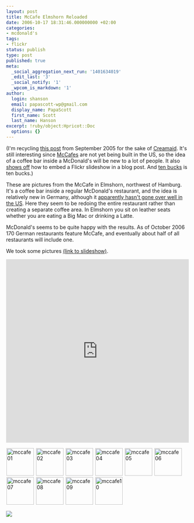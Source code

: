 ```yaml
---
layout: post
title: McCafe Elmshorn Reloaded
date: 2006-10-17 18:31:46.000000000 +02:00
categories:
- mcdonald's
tags:
- flickr
status: publish
type: post
published: true
meta:
  _social_aggregation_next_run: '1401634019'
  _edit_last: '3'
  _social_notify: '1'
  _wpcom_is_markdown: '1'
author:
  login: shanson
  email: papascott-wp@gmail.com
  display_name: PapaScott
  first_name: Scott
  last_name: Hanson
excerpt: !ruby/object:Hpricot::Doc
  options: {}
---
```

<p>(I'm recycling <a href="https://www.papascott.de/archives/2005/09/17/mccafe-elmshorn/">this post</a> from September 2005 for the sake of <a href="http://www.creamaid.com/">Creamaid</a>. It's still interesting since <a href="http://ichliebees.de/html.php?t=Unternehmen&amp;c=mccafe_concept">McCafes</a> are not yet being built in the US, so the idea of a coffee bar inside a McDonald's will be new to a lot of people. It also <a href="http://paulstamatiou.com/2005/11/19/how-to-quickie-embedded-flickr-slideshows/">shows off</a> how to embed a Flickr slideshow  in a blog post. And <a href="http://www.creamaid.com/mclovers.html">ten bucks</a> is ten bucks.)</p>
<p>These are pictures from the McCafe in Elmshorn, northwest of Hamburg. It's a coffee bar inside a regular McDonald's restaurant, and the idea is relatively new in Germany, although it <a href="http://www.indystar.com/apps/pbcs.dll/article?AID=/20050724/COLUMNISTS02/507240442/1035" title="Broad Ripple McCafe making a fast-food exit">apparently hasn't gone over well in the US</a>. Here they seem to be redoing the entire restaurant rather than creating a separate coffee area. In Elmshorn you sit on leather seats whether you are eating a Big Mac or drinking a Latte.</p>
<p>McDonald's seems to be quite happy with the results. As of October 2006 170 German restaurants feature McCafe, and eventually about half of all restaurants will include one.</p>
<p>We took some pictures <a href="http://www.flickr.com/photos/papascott/sets/965120/show/">(link to slideshow)</a>.</p>
<p><iframe align="center" src="http://www.flickr.com/slideShow/index.gne?user_id=51035717986@N01&set_id=965120" frameborder="0" width="500" scrolling="no" height="500"></iframe></p>
<div><a href="http://www.flickr.com/photos/papascott/44094904/in/set-965120/" title="mccafe01"><img src="https://static.flickr.com/28/44094904_f7b4065622_s.jpg" alt="mccafe01" width="75" height="75" style="margin: 1px;" /></a> <a href="http://www.flickr.com/photos/papascott/44095256/in/set-965120/" title="mccafe02"><img src="https://static.flickr.com/32/44095256_f99b75329e_s.jpg" alt="mccafe02" width="75" height="75" style="margin: 1px;" /></a>     <a href="http://www.flickr.com/photos/papascott/44095534/in/set-965120/" title="mccafe03"><img src="https://static.flickr.com/32/44095534_762d1e7b6d_s.jpg" alt="mccafe03" width="75" height="75" style="margin: 1px;" /></a>   <a href="http://www.flickr.com/photos/papascott/44095847/in/set-965120/" title="mccafe04"><img src="https://static.flickr.com/27/44095847_0652f8752d_s.jpg" alt="mccafe04" width="75" height="75" style="margin: 1px;" /></a>   <a href="http://www.flickr.com/photos/papascott/44096208/in/set-965120/" title="mccafe05"><img src="https://static.flickr.com/24/44096208_0f12bafde3_s.jpg" alt="mccafe05" width="75" height="75" style="margin: 1px;" /></a> <a href="http://www.flickr.com/photos/papascott/44096488/in/set-965120/" title="mccafe06"><img src="https://static.flickr.com/30/44096488_176053229a_s.jpg" alt="mccafe06" width="75" height="75" style="margin: 1px;" /></a>     <a href="http://www.flickr.com/photos/papascott/44096752/in/set-965120/" title="mccafe07"><img src="https://static.flickr.com/26/44096752_d29a805958_s.jpg" alt="mccafe07" width="75" height="75" style="margin: 1px;" /></a> <a href="http://www.flickr.com/photos/papascott/44097064/in/set-965120/" title="mccafe08"><img src="https://static.flickr.com/31/44097064_850343d6a5_s.jpg" alt="mccafe08" width="75" height="75" style="margin: 1px;" /></a>     <a href="http://www.flickr.com/photos/papascott/44097325/in/set-965120/" title="mccafe09"><img src="https://static.flickr.com/26/44097325_c2caca0eba_s.jpg" alt="mccafe09" width="75" height="75" style="margin: 1px;" /></a>   <a href="http://www.flickr.com/photos/papascott/44097580/in/set-965120/" title="mccafe10"><img src="https://static.flickr.com/32/44097580_c44badc170_s.jpg" alt="mccafe10" width="75" height="75" style="margin: 1px;" /></a></div>
<p><a href="http://www.creamaid.com/widget.html?id=10000000221000000912" target="_blank"><img src="http://www.creamaid.com/widget/1000000022" border="0" /></a><img src="http://www.creamaid.com/43d215a09f012e5050b4e3b447884a3a9eedc920" width="0" height="0" /></p>
